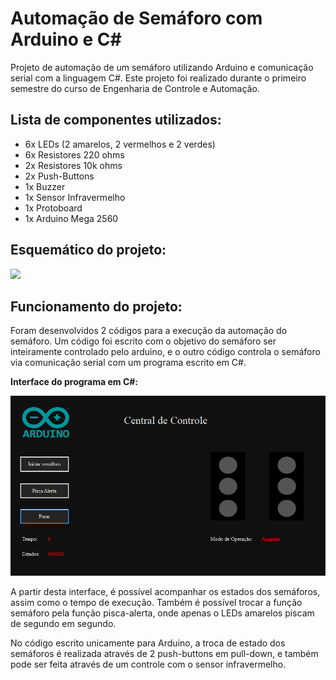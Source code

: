 # Automação de Semáforo com Arduino e C#
 
Projeto de automação de um semáforo utilizando Arduino e comunicação serial com a linguagem C#. Este projeto foi realizado durante o primeiro semestre do curso de Engenharia de Controle e Automação.

## Lista de componentes utilizados:

* 6x LEDs (2 amarelos, 2 vermelhos e 2 verdes)
* 6x Resistores 220 ohms
* 2x Resistores 10k ohms
* 2x Push-Buttons
* 1x Buzzer
* 1x Sensor Infravermelho
* 1x Protoboard
* 1x Arduino Mega 2560

## Esquemático do projeto:

<img src="/img/Esquemático do circuito.png">

## Funcionamento do projeto:

Foram desenvolvidos 2 códigos para a execução da automação do semáforo. Um código foi escrito com o objetivo do semáforo ser inteiramente controlado pelo arduino, e o outro código controla o semáforo via comunicação serial com um programa escrito em C#.

__Interface do programa em C#:__

<img src="/img/Interface.png">

A partir desta interface, é possível acompanhar os estados dos semáforos, assim como o tempo de execução. Também é possível trocar a função semáforo pela função pisca-alerta, onde apenas o LEDs amarelos piscam de segundo em segundo.

No código escrito unicamente para Arduino, a troca de estado dos semáforos é realizada através de 2 push-buttons em pull-down, e também pode ser feita através de um controle com o sensor infravermelho.


